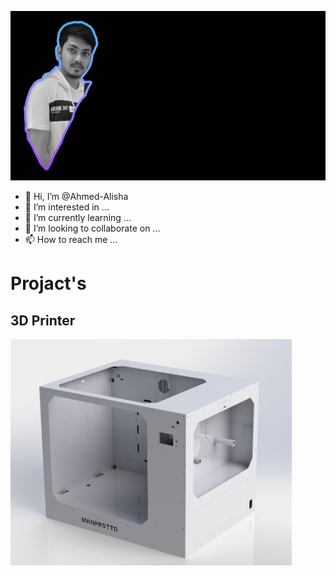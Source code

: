 ![ME](https://github.com/Ahmed-Alisha/Ahmed-Alisha/blob/main/me.jpg)
- 👋 Hi, I’m @Ahmed-Alisha
- 👀 I’m interested in ...
- 🌱 I’m currently learning ...
- 💞️ I’m looking to collaborate on ...
- 📫 How to reach me ...

# Projact's
## 3D Printer
<img src="https://github.com/Ahmed-Alisha/Ahmed-Alisha/blob/main/Project%20image's/1.JPG" width="450 " />
